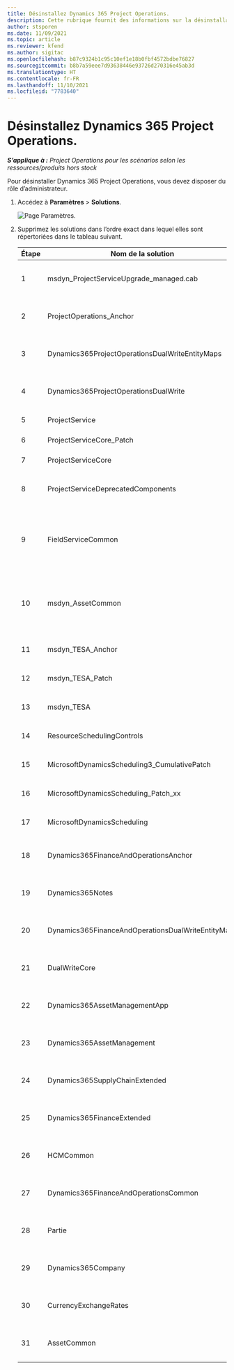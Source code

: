 ```yaml
---
title: Désinstallez Dynamics 365 Project Operations.
description: Cette rubrique fournit des informations sur la désinstallation de Dynamics 365 Project Operations.
author: stsporen
ms.date: 11/09/2021
ms.topic: article
ms.reviewer: kfend
ms.author: sigitac
ms.openlocfilehash: b87c9324b1c95c10ef1e18b0fbf4572bdbe76827
ms.sourcegitcommit: b8b7a59eee7d93638446e93726d270316e45ab3d
ms.translationtype: HT
ms.contentlocale: fr-FR
ms.lasthandoff: 11/10/2021
ms.locfileid: "7783640"
---
```

# <a name="uninstall-dynamics-365-project-operations"></a>Désinstallez Dynamics 365 Project Operations. 

_**S’applique à :** Project Operations pour les scénarios selon les ressources/produits hors stock_

Pour désinstaller Dynamics 365 Project Operations, vous devez disposer du rôle d’administrateur.

1. Accédez à **Paramètres** > **Solutions**.

    ![Page Paramètres.](./media/uninstall-proj-ops-solutions.png)
  
2. Supprimez les solutions dans l’ordre exact dans lequel elles sont répertoriées dans le tableau suivant. 

    | Étape | Nom de la solution                                    | Note                                                                                         |
    |------|----------------------------------------------------|----------------------------------------------------------------------------------------------|
    | 1 | msdyn_ProjectServiceUpgrade_managed.cab            | Si elle est introuvable, ignorez cette solution.                                                            |
    | 2 | ProjectOperations_Anchor                           | Si elle est introuvable, ignorez cette solution.                                                            |
    | 3 | Dynamics365ProjectOperationsDualWriteEntityMaps    | Si elle est introuvable, ignorez cette solution.                                                            |
    | 4 | Dynamics365ProjectOperationsDualWrite              | Si elle est introuvable, ignorez cette solution.                                                            |
    | 5 | ProjectService                                     | Aucune note supplémentaire.                                                                         |
    | 6 | ProjectServiceCore_Patch                           | Aucune note supplémentaire.                                                                         |
    | 7 | ProjectServiceCore                                 | Aucune note supplémentaire.                                                                         |
    | 8 | ProjectServiceDeprecatedComponents                 | Si elle est introuvable, ignorez cette solution.                                                            |
    | 9 | FieldServiceCommon                                 | Requis pour la double écriture avec Dynamics 365 Finance ou Dynamics 365 Supply Chain Management.   |
    | 10 | msdyn_AssetCommon                                  | Requis pour la double écriture avec Dynamics 365 Finance ou Dynamics 365 Supply Chain Management.   |
    | 11 | msdyn_TESA_Anchor                                  | Requis pour Dynamics 365 Field Service.                                                     |
    | 12 | msdyn_TESA_Patch                                   | Requis pour Dynamics 365 Field Service.                                                     |
    | 13 | msdyn_TESA                                         | Requis pour Dynamics 365 Field Service.                                                     |
    | 14 | ResourceSchedulingControls                         | Requis pour Dynamics 365 Field Service.                                                     |
    | 15 | MicrosoftDynamicsScheduling3_CumulativePatch       | Requis pour Dynamics 365 Field Service.                                                     |
    | 16 | MicrosoftDynamicsScheduling_Patch_xx               | Requis pour Dynamics 365 Field Service.                                                     |
    | 17 | MicrosoftDynamicsScheduling                        | Requis pour Dynamics 365 Field Service.                                                     |
    | 18 | Dynamics365FinanceAndOperationsAnchor              | Si elle est introuvable, ignorez cette solution.                                                            |
    | 19 | Dynamics365Notes                                   | Si elle est introuvable, ignorez cette solution.                                                            |
    | 20 | Dynamics365FinanceAndOperationsDualWriteEntityMaps | Si elle est introuvable, ignorez cette solution.                                                            |
    | 21 | DualWriteCore                                      | Si elle est introuvable, ignorez cette solution.                                                            |
    | 22 | Dynamics365AssetManagementApp                      | Si elle est introuvable, ignorez cette solution.                                                            |
    | 23 | Dynamics365AssetManagement                         | Si elle est introuvable, ignorez cette solution.                                                            |
    | 24 | Dynamics365SupplyChainExtended                     | Si elle est introuvable, ignorez cette solution.                                                            |
    | 25 | Dynamics365FinanceExtended                         | Si elle est introuvable, ignorez cette solution.                                                            |
    | 26 | HCMCommon                                          | Si elle est introuvable, ignorez cette solution.                                                            |
    | 27 | Dynamics365FinanceAndOperationsCommon              | Si elle est introuvable, ignorez cette solution.                                                            |
    | 28 | Partie                                              | Si elle est introuvable, ignorez cette solution.                                                            |
    | 29 | Dynamics365Company                                 | Si elle est introuvable, ignorez cette solution.                                                            |
    | 30 | CurrencyExchangeRates                              | Si elle est introuvable, ignorez cette solution.                                                            |
    | 31 | AssetCommon                                        | Si elle est introuvable, ignorez cette solution.                                                            |
